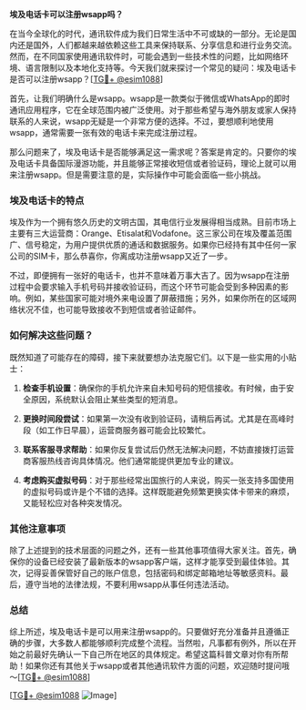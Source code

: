 **埃及电话卡可以注册wsapp吗？**

在当今全球化的时代，通讯软件成为我们日常生活中不可或缺的一部分。无论是国内还是国外，人们都越来越依赖这些工具来保持联系、分享信息和进行业务交流。然而，在不同国家使用通讯软件时，可能会遇到一些技术性的问题，比如网络环境、语言限制以及本地化支持等。今天我们就来探讨一个常见的疑问：埃及电话卡是否可以注册wsapp？[[TG💪+ @esim1088](https://t.me/s/esim1088)]

首先，让我们明确什么是wsapp。wsapp是一款类似于微信或WhatsApp的即时通讯应用程序，它在全球范围内被广泛使用。对于那些希望与海外朋友或家人保持联系的人来说，wsapp无疑是一个非常方便的选择。不过，要想顺利地使用wsapp，通常需要一张有效的电话卡来完成注册过程。

那么问题来了，埃及电话卡是否能够满足这一需求呢？答案是肯定的。只要你的埃及电话卡具备国际漫游功能，并且能够正常接收短信或者验证码，理论上就可以用来注册wsapp。但是需要注意的是，实际操作中可能会面临一些小挑战。

### 埃及电话卡的特点

埃及作为一个拥有悠久历史的文明古国，其电信行业发展得相当成熟。目前市场上主要有三大运营商：Orange、Etisalat和Vodafone。这三家公司在埃及覆盖范围广、信号稳定，为用户提供优质的通话和数据服务。如果你已经持有其中任何一家公司的SIM卡，那么恭喜你，你离成功注册wsapp又近了一步。

不过，即便拥有一张好的电话卡，也并不意味着万事大吉了。因为wsapp在注册过程中会要求输入手机号码并接收验证码，而这个环节可能会受到多种因素的影响。例如，某些国家可能对境外来电设置了屏蔽措施；另外，如果你所在的区域网络状况不佳，也可能导致接收不到短信或者验证邮件。

### 如何解决这些问题？

既然知道了可能存在的障碍，接下来就要想办法克服它们。以下是一些实用的小贴士：

1. **检查手机设置**：确保你的手机允许来自未知号码的短信接收。有时候，由于安全原因，系统默认会阻止某些类型的短消息。
   
2. **更换时间段尝试**：如果第一次没有收到验证码，请稍后再试。尤其是在高峰时段（如工作日早晨），运营商服务器可能会比较繁忙。
   
3. **联系客服寻求帮助**：如果你反复尝试后仍然无法解决问题，不妨直接拨打运营商客服热线咨询具体情况。他们通常能提供更加专业的建议。
   
4. **考虑购买虚拟号码**：对于那些经常出国旅行的人来说，购买一张支持多国使用的虚拟号码或许是个不错的选择。这样既能避免频繁更换实体卡带来的麻烦，又能轻松应对各种突发情况。

### 其他注意事项

除了上述提到的技术层面的问题之外，还有一些其他事项值得大家关注。首先，确保你的设备已经安装了最新版本的wsapp客户端，这样才能享受到最佳体验。其次，记得妥善保管好自己的账户信息，包括密码和绑定邮箱地址等敏感资料。最后，遵守当地的法律法规，不要利用wsapp从事任何违法活动。

### 总结

综上所述，埃及电话卡是可以用来注册wsapp的。只要做好充分准备并且遵循正确的步骤，大多数人都能够顺利完成整个流程。当然啦，凡事都有例外，所以在开始之前最好先确认一下自己所在地区的具体规定。希望这篇科普文章对你有所帮助！如果你还有其他关于wsapp或者其他通讯软件方面的问题，欢迎随时提问哦～[[TG💪+ @esim1088](https://t.me/s/esim1088)]

[[TG💪+ @esim1088](https://t.me/s/esim1088) ![Image](https://i.postimg.cc/4NQfJmqS/Snipaste-2025-05-13-00-14-12.png)]